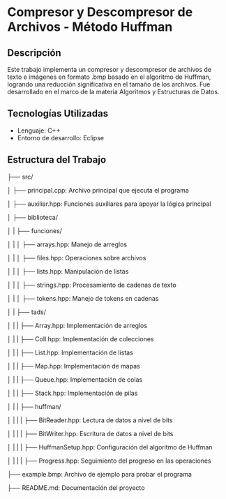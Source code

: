 # Compresor y Descompresor de Archivos - Método Huffman

## Descripción
Este trabajo implementa un compresor y descompresor de archivos de texto e imágenes en formato .bmp basado en el algoritmo de Huffman, logrando una reducción significativa en el tamaño de los archivos. Fue desarrollado en el marco de la materia Algoritmos y Estructuras de Datos.

## Tecnologías Utilizadas
- Lenguaje: C++
- Entorno de desarrollo: Eclipse

## Estructura del Trabajo
├── src/

│   ├── principal.cpp:        Archivo principal que ejecuta el programa

│   ├── auxiliar.hpp:         Funciones auxiliares para apoyar la lógica principal

│   ├── biblioteca/

│   |   ├── funciones/

│   |   │   ├── arrays.hpp:   Manejo de arreglos

│   |   │   ├── files.hpp:    Operaciones sobre archivos

│   |   │   ├── lists.hpp:    Manipulación de listas

│   |   │   ├── strings.hpp:  Procesamiento de cadenas de texto

│   |   │   ├── tokens.hpp:   Manejo de tokens en cadenas

│   |   ├── tads/

│   |   |   ├── Array.hpp:    Implementación de arreglos

│   |   |   ├── Coll.hpp:     Implementación de colecciones

│   |   |   ├── List.hpp:     Implementación de listas

│   |   |   ├── Map.hpp:      Implementación de mapas

│   |   |   ├── Queue.hpp:    Implementación de colas

│   |   |   ├── Stack.hpp:    Implementación de pilas

│   |   |   ├── huffman/

│   |   |   |   ├── BitReader.hpp:     Lectura de datos a nivel de bits

│   |   |   |   ├── BitWriter.hpp:     Escritura de datos a nivel de bits

│   |   |   |   ├── HuffmanSetup.hpp:  Configuración del algoritmo de Huffman

│   |   |   |   ├── Progress.hpp:      Seguimiento del progreso en las operaciones

├── example.bmp:              Archivo de ejemplo para probar el programa

├── README.md:                Documentación del proyecto
